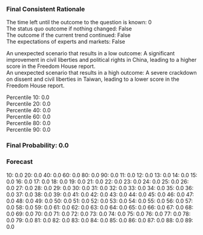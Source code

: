 ### Final Consistent Rationale

The time left until the outcome to the question is known: 0  
The status quo outcome if nothing changed: False  
The outcome if the current trend continued: False  
The expectations of experts and markets: False  

An unexpected scenario that results in a low outcome: A significant improvement in civil liberties and political rights in China, leading to a higher score in the Freedom House report.  
An unexpected scenario that results in a high outcome: A severe crackdown on dissent and civil liberties in Taiwan, leading to a lower score in the Freedom House report.  

Percentile 10: 0.0  
Percentile 20: 0.0  
Percentile 40: 0.0  
Percentile 60: 0.0  
Percentile 80: 0.0  
Percentile 90: 0.0  

### Final Probability: 0.0

### Forecast

10: 0.0
20: 0.0
40: 0.0
60: 0.0
80: 0.0
90: 0.0
11: 0.0
12: 0.0
13: 0.0
14: 0.0
15: 0.0
16: 0.0
17: 0.0
18: 0.0
19: 0.0
21: 0.0
22: 0.0
23: 0.0
24: 0.0
25: 0.0
26: 0.0
27: 0.0
28: 0.0
29: 0.0
30: 0.0
31: 0.0
32: 0.0
33: 0.0
34: 0.0
35: 0.0
36: 0.0
37: 0.0
38: 0.0
39: 0.0
41: 0.0
42: 0.0
43: 0.0
44: 0.0
45: 0.0
46: 0.0
47: 0.0
48: 0.0
49: 0.0
50: 0.0
51: 0.0
52: 0.0
53: 0.0
54: 0.0
55: 0.0
56: 0.0
57: 0.0
58: 0.0
59: 0.0
61: 0.0
62: 0.0
63: 0.0
64: 0.0
65: 0.0
66: 0.0
67: 0.0
68: 0.0
69: 0.0
70: 0.0
71: 0.0
72: 0.0
73: 0.0
74: 0.0
75: 0.0
76: 0.0
77: 0.0
78: 0.0
79: 0.0
81: 0.0
82: 0.0
83: 0.0
84: 0.0
85: 0.0
86: 0.0
87: 0.0
88: 0.0
89: 0.0